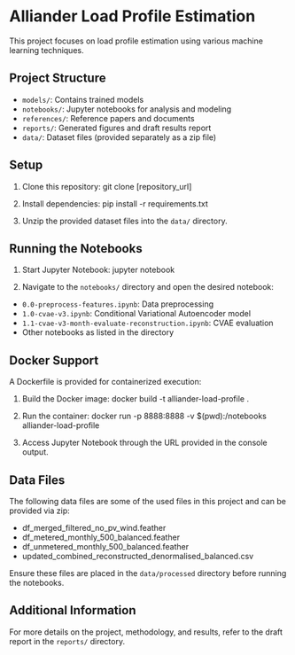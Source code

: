 # Alliander Load Profile Estimation

This project focuses on load profile estimation using various machine learning techniques.

## Project Structure

- `models/`: Contains trained models
- `notebooks/`: Jupyter notebooks for analysis and modeling
- `references/`: Reference papers and documents
- `reports/`: Generated figures and draft results report
- `data/`: Dataset files (provided separately as a zip file)

## Setup

1. Clone this repository:
git clone [repository_url]

2. Install dependencies:
pip install -r requirements.txt

3. Unzip the provided dataset files into the `data/` directory.

## Running the Notebooks

1. Start Jupyter Notebook:
jupyter notebook

2. Navigate to the `notebooks/` directory and open the desired notebook:
- `0.0-preprocess-features.ipynb`: Data preprocessing
- `1.0-cvae-v3.ipynb`: Conditional Variational Autoencoder model
- `1.1-cvae-v3-month-evaluate-reconstruction.ipynb`: CVAE evaluation
- Other notebooks as listed in the directory

## Docker Support

A Dockerfile is provided for containerized execution:

1. Build the Docker image:
docker build -t alliander-load-profile .

2. Run the container:
docker run -p 8888:8888 -v $(pwd):/notebooks alliander-load-profile

3. Access Jupyter Notebook through the URL provided in the console output.

## Data Files

The following data files are some of the used files in this project and can be provided via zip:
- df_merged_filtered_no_pv_wind.feather
- df_metered_monthly_500_balanced.feather
- df_unmetered_monthly_500_balanced.feather
- updated_combined_reconstructed_denormalised_balanced.csv

Ensure these files are placed in the `data/processed` directory before running the notebooks.

## Additional Information

For more details on the project, methodology, and results, refer to the draft report in the `reports/` directory.
